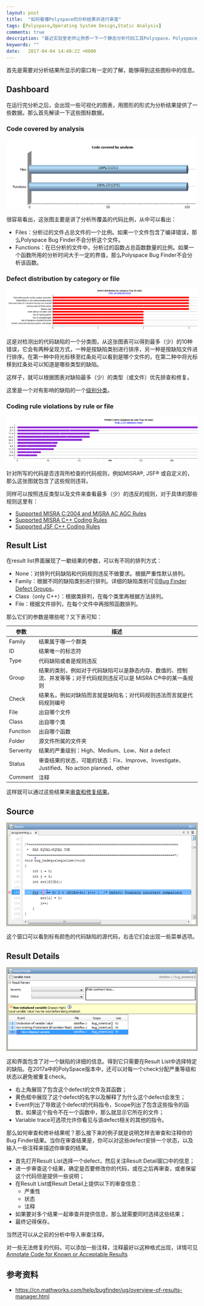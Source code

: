 ```yaml
---
layout: post
title:  "如何看懂Polyspace的分析结果并进行审查"
tags: [Polyspace,Operating System Design,Static Analysis]
comments: true
description: "最近实验室老师让熟悉一下一个静态分析代码工具Polyspace，Polyspace用于静态测试运行时错误，主要进行非功能性测试，这篇文章主要是根据官方的文档给出如何看懂Polyspace的分析结果，从而为下一步纠正代码缺陷提供依据和思路。"
keywords: ""
date:   2017-04-04 14:40:22 +0800
---
```

首先是需要对分析结果所显示的窗口有一定的了解，能够得到这些图标中的信息。

## Dashboard
在运行完分析之后，会出现一些可视化的图表，用图形的形式为分析结果提供了一些数据。那么首先解读一下这些图标数据。

### Code covered by analysis

![Code covered by analysis](https://github.com/Alvinsjq/6.828_tasks/blob/master/screemshot/Polyspace/results_statistics_code_covered_by_analysis.png?raw=true)

很容易看出，这张图主要是讲了分析所覆盖的代码比例，从中可以看出：

- Files：分析过的文件占总文件的一个比例。如果一个文件包含了编译错误，那么Polyspace Bug Finder不会分析这个文件。
- Functions：在已分析的文件中，分析过的函数占总函数数量的比例。如果一个函数所用的分析时间大于一定的界值，那么Polyspace Bug Finder不会分析该函数。

### Defect distribution by category or file

![Defect distribution by category or file](https://github.com/Alvinsjq/6.828_tasks/blob/master/screemshot/Polyspace/results_statistics_defect_distribution.png?raw=true)

这是对检测出的代码缺陷的一个分类图，从这张图表可以得到最多（少）的10种错误，它会有两种呈现方式，一种是按缺陷类别进行排序，另一种是按缺陷文件进行排序。在第一种中将光标移至红条处可以看到是哪个文件的，在第二种中将光标移到红条处可以知道是哪些类型的缺陷。

这样子，就可以根据图表对缺陷最多（少）的类型（或文件）优先排查和修复。

这里是一个对有影响的缺陷的一个[级别分类](https://cn.mathworks.com/help/bugfinder/ug/result-grouping-by-impact.html)。

###  Coding rule violations by rule or file 

![Coding rule violations by rule or file ](https://github.com/Alvinsjq/6.828_tasks/blob/master/screemshot/Polyspace/results_statistics_coding_rule_distribution.png?raw=true)

针对所写的代码是否违背所检查的代码规则，例如MISRA®, JSF® 或自定义的，那么这张图就包含了这些规则违背。

同样可以按照违反类型以及文件来查看最多（少）的违反的规则，对于具体的那些规则这里有：

- [Supported MISRA C:2004 and MISRA AC AGC Rules](https://cn.mathworks.com/help/bugfinder/ug/misra-c-coding-rules.html#brjxmed)
- [Supported MISRA C++ Coding Rules](https://cn.mathworks.com/help/bugfinder/ug/misra-c-coding-rules-1.html#bse_zo6-1)
- [Supported JSF C++ Coding Rules](https://cn.mathworks.com/help/bugfinder/ug/supported-.html#bru7_x0-3)


## Result List
在result list界面展现了一歇结果的参数，可以有不同的排列方式：

- None：对排列代码缺陷和代码规则违反不做要求。根据严重性默认排列。
- Family：根据不同的缺陷类别进行排列。详细的缺陷类别可见[Bug Finder Defect Groups](https://cn.mathworks.com/help/bugfinder/ug/description-of-check-categories.html)。
- Class（only C++）：根据类排列，在每个类里再根据方法排列。
- File：根据文件排列，在每个文件中再按照函数排列。

那么它们的参数是哪些呢？又下表可知：

|参数|描述|
|---|---|
|Family|结果属于哪一个群类|
|ID|结果唯一的标志符|
|Type|代码缺陷或者是规则违反|
|Group|结果的类别，例如对于代码缺陷可以是静态内存、数值的、控制流、并发等等；对于代码规则违反可以是 MISRA C®中的某一条规则|
|Check|结果名，例如对缺陷而言就是缺陷名；对代码规则违法而言就是代码规则编号|
|File|出自哪个文件|
|Class|出自哪个类|
|Function|出自哪个函数|
|Folder|源文件所属的文件夹|
|Serverity|结果的严重级别：High、Medium、Low、Not a defect|
|Status|审查结果的状态，可能的状态：Fix、Improve、Investigate、Justified、No action planned、other|
|Comment|注释|


这样就可以通过这些结果来[审查和修复结果](https://cn.mathworks.com/help/bugfinder/ug/review-and-comment-results_bty8g0k-1_1.html)。


## Source
![source code](https://github.com/Alvinsjq/6.828_tasks/blob/master/screemshot/Polyspace/source_pane.png?raw=true)

这个窗口可以看到标有颜色的代码缺陷的源代码，右击它们会出现一些菜单选项。

## Result Details

![Result Details](https://github.com/Alvinsjq/6.828_tasks/blob/master/screemshot/Polyspace/check_details.png?raw=true)

这和界面包含了对一个缺陷的详细的信息。得到它只需要在Result List中选择特定的缺陷。在2017a中的PolySpace版本中，还可以对每一个check分配严重等级和状态以避免被重复check。

- 右上角展现了包含这个defect的文件及其函数；
- 黄色框中展现了这个defect的名字以及解释了为什么这个defect会发生；
- Event列出了导致这个defect的代码指令，Scope列出了包含这些指令的函数，如果这个指令不在一个函数中，那么就显示它所在的文件；
-  Variable trace可选项允许你看见与该defect相关的其他的指令。


那么如何审查和修补结果呢？那么接下来的例子就是说明怎样去审查和注释你的Bug Finder结果。当你在审查结果是，你可以对这些defect安排一个状态，以及输入一些注释来描述你审查的结果。

- 首先打开Result List选择一个defect，然后关注Result Detail窗口中的信息；
- 进一步审查这个结果，确定是否要修改你的代码，或在之后再审查，或者保留这个代码但是提供一些说明；
- 在Result List或Result Detail上提供以下的审查信息：
    + 严重性 
    + 状态
    + 注释
- 如果要对多个结果一起审查并提供信息，那么就需要同时选择这些结果；
- 最终记得保存。

当然还可以从之前的分析中导入审查注释。

对一些无法修复的代码，可以添加一些注释，注释最好以这种格式出现，详情可见[Annotate Code for Known or Acceptable Results](https://cn.mathworks.com/help/bugfinder/ug/annotate-code-for-known-results.html)


## 参考资料

- https://cn.mathworks.com/help/bugfinder/ug/overview-of-results-manager.html




